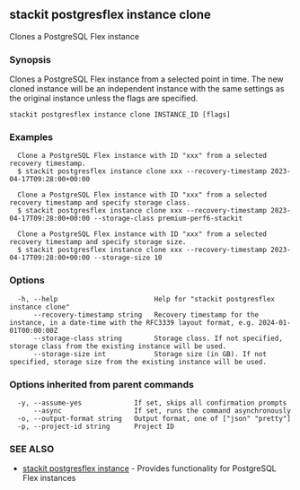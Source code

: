 ## stackit postgresflex instance clone

Clones a PostgreSQL Flex instance

### Synopsis

Clones a PostgreSQL Flex instance from a selected point in time. The new cloned instance will be an independent instance with the same settings as the original instance unless the flags are specified.

```
stackit postgresflex instance clone INSTANCE_ID [flags]
```

### Examples

```
  Clone a PostgreSQL Flex instance with ID "xxx" from a selected recovery timestamp.
  $ stackit postgresflex instance clone xxx --recovery-timestamp 2023-04-17T09:28:00+00:00

  Clone a PostgreSQL Flex instance with ID "xxx" from a selected recovery timestamp and specify storage class.
  $ stackit postgresflex instance clone xxx --recovery-timestamp 2023-04-17T09:28:00+00:00 --storage-class premium-perf6-stackit

  Clone a PostgreSQL Flex instance with ID "xxx" from a selected recovery timestamp and specify storage size.
  $ stackit postgresflex instance clone xxx --recovery-timestamp 2023-04-17T09:28:00+00:00 --storage-size 10
```

### Options

```
  -h, --help                        Help for "stackit postgresflex instance clone"
      --recovery-timestamp string   Recovery timestamp for the instance, in a date-time with the RFC3339 layout format, e.g. 2024-01-01T00:00:00Z
      --storage-class string        Storage class. If not specified, storage class from the existing instance will be used.
      --storage-size int            Storage size (in GB). If not specified, storage size from the existing instance will be used.
```

### Options inherited from parent commands

```
  -y, --assume-yes             If set, skips all confirmation prompts
      --async                  If set, runs the command asynchronously
  -o, --output-format string   Output format, one of ["json" "pretty"]
  -p, --project-id string      Project ID
```

### SEE ALSO

* [stackit postgresflex instance](./stackit_postgresflex_instance.md)	 - Provides functionality for PostgreSQL Flex instances

